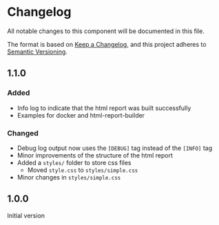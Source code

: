 # Changelog

All notable changes to this component will be documented in this file.

The format is based on [Keep a Changelog](https://keepachangelog.com/en/1.1.0/),
and this project adheres to [Semantic Versioning](https://semver.org/spec/v2.0.0.html).

## 1.1.0

### Added

* Info log to indicate that the html report was built successfully
* Examples for docker and html-report-builder

### Changed

* Debug log output now uses the `[DEBUG]` tag instead of the `[INFO]` tag
* Minor improvements of the structure of the html report
* Added a `styles/` folder to store css files
  * Moved `style.css` to `styles/simple.css`
* Minor changes in `styles/simple.css`

## 1.0.0

Initial version
